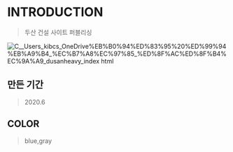 # INTRODUCTION
> 두산 건설 사이트 퍼블리싱<br>

![_C__Users_kibcs_OneDrive_%EB%B0%94%ED%83%95%20%ED%99%94%EB%A9%B4_%EC%B7%A8%EC%97%85_%ED%8F%AC%ED%8F%B4%EC%9A%A9_dusanheavy_index html](https://user-images.githubusercontent.com/58199479/83949192-461dbb80-a85d-11ea-99f3-23db78ad9e72.png)

## 만든 기간
> 2020.6
## COLOR
> blue,gray

